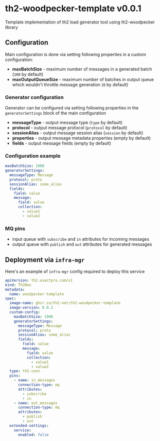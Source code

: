 # th2-woodpecker-template v0.0.1

Template implementation of th2 load generator tool using th2-woodpecker library

## Configuration

Main configuration is done via setting following properties in a custom configuration:

+ **maxBatchSize** - maximum number of messages in a generated batch (`100` by default)
+ **maxOutputQueueSize** - maximum number of batches in output queue which wouldn't throttle message generation (`0` by default)

### Generator configuration

Generator can be configured via setting following properties in the `generatorSettings` block of the main configuration

+ **messageType** - output message type (`type` by default)
+ **protocol** - output message protocol (`protocol` by default)
+ **sessionAlias** - output message session alias (`session` by default)
+ **properties** - output message metadata properties (empty by default)
+ **fields** - output message fields (empty by default)

### Configuration example

```yaml
maxBatchSize: 1000
generatorSettings:
  messageType: Message
  protocol: proto
  sessionAlias: some_alias
  fields:
    field: value
    message:
      field: value
      collection:
        - value1
        - value2
```

### MQ pins

* input queue with `subscribe` and `in` attributes for incoming messages
* output queue with `publish` and `out` attributes for generated messages

## Deployment via `infra-mgr`

Here's an example of `infra-mgr` config required to deploy this service

```yaml
apiVersion: th2.exactpro.com/v1
kind: Th2Box
metadata:
  name: woodpecker-template
spec:
  image-name: ghcr.io/th2-net/th2-woodpecker-template
  image-version: 0.0.1
  custom-config:
    maxBatchSize: 1000
    generatorSettings:
      messageType: Message
      protocol: proto
      sessionAlias: some_alias
      fields:
        field: value
        message:
          field: value
          collection:
            - value1
            - value2
  type: th2-conn
  pins:
    - name: in_messages
      connection-type: mq
      attributes:
        - subscribe
        - in
    - name: out_messages
      connection-type: mq
      attributes:
        - publish
        - out
  extended-settings:
    service:
      enabled: false
```